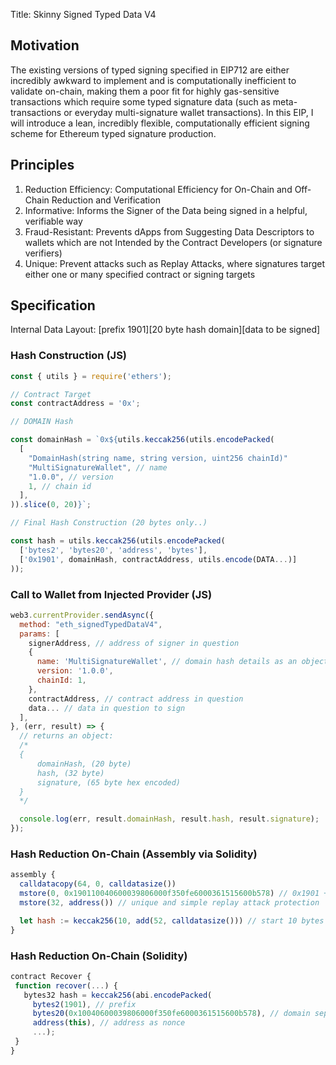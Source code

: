 Title: Skinny Signed Typed Data V4

## Motivation

The existing versions of typed signing specified in EIP712 are either incredibly awkward to implement and is computationally inefficient to validate on-chain, making them a poor fit for highly gas-sensitive transactions which require some typed signature data (such as meta-transactions or everyday multi-signature wallet transactions). In this EIP, I will introduce a lean, incredibly flexible, computationally efficient signing scheme for Ethereum typed signature production.

## Principles

1) Reduction Efficiency: Computational Efficiency for On-Chain and Off-Chain Reduction and Verification
2) Informative: Informs the Signer of the Data being signed in a helpful, verifiable way
3) Fraud-Resistant: Prevents dApps from Suggesting Data Descriptors to wallets which are not Intended by the Contract Developers (or signature verifiers)
4) Unique: Prevent attacks such as Replay Attacks, where signatures target either one or many specified contract or signing targets

## Specification

Internal Data Layout: [prefix 1901][20 byte hash domain][data to be signed]

### Hash Construction (JS)

```js
const { utils } = require('ethers');

// Contract Target
const contractAddress = '0x';

// DOMAIN Hash

const domainHash = `0x${utils.keccak256(utils.encodePacked(
  [
    "DomainHash(string name, string version, uint256 chainId)"
    "MultiSignatureWallet", // name
    "1.0.0", // version
    1, // chain id
  ],
)).slice(0, 20)}`;

// Final Hash Construction (20 bytes only..)

const hash = utils.keccak256(utils.encodePacked(
  ['bytes2', 'bytes20', 'address', 'bytes'],
  ['0x1901', domainHash, contractAddress, utils.encode(DATA...)]
));
```

### Call to Wallet from Injected Provider (JS)

```js
web3.currentProvider.sendAsync({
  method: "eth_signedTypedDataV4",
  params: [
    signerAddress, // address of signer in question
    {
      name: 'MultiSignatureWallet', // domain hash details as an object
      version: '1.0.0',
      chainId: 1,
    },
    contractAddress, // contract address in question
    data... // data in question to sign
  ],
}, (err, result) => {
  // returns an object:
  /*
  {
      domainHash, (20 byte)
      hash, (32 byte)
      signature, (65 byte hex encoded)
  }
  */

  console.log(err, result.domainHash, result.hash, result.signature);
});
```

### Hash Reduction On-Chain (Assembly via Solidity)

```js
assembly {
  calldatacopy(64, 0, calldatasize())
  mstore(0, 0x190110040600039806000f350fe6000361515600b578) // 0x1901 + produced 20 byte Domain Hash prefix hash
  mstore(32, address()) // unique and simple replay attack protection

  let hash := keccak256(10, add(52, calldatasize())) // start 10 bytes in
}
```

### Hash Reduction On-Chain (Solidity)

```js
contract Recover {
 function recover(...) {
   bytes32 hash = keccak256(abi.encodePacked(
     bytes2(1901), // prefix
     bytes20(0x10040600039806000f350fe6000361515600b578), // domain seperator
     address(this), // address as nonce
     ...);
 }
}
```
